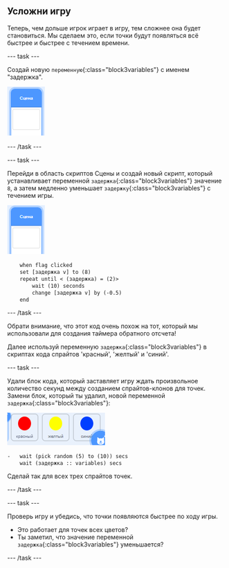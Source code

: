 ## Усложни игру

Теперь, чем дольше игрок играет в игру, тем сложнее она будет становиться. Мы сделаем это, если точки будут появляться всё быстрее и быстрее с течением времени.

--- task ---

Создай новую `переменную`{:class="block3variables"} с именем "задержка".

![Спрайт сцены](images/stage-sprite.png)

--- /task ---

--- task ---

Перейди в область скриптов Сцены и создай новый скрипт, который устанавливает переменной `задержка`{:class="block3variables"} значение `8`, а затем медленно уменьшает `задержку`{:class="block3variables"} с течением игры.

![Спрайт сцены](images/stage-sprite.png)

```blocks3
    when flag clicked
    set [задержка v] to (8)
    repeat until < (задержка) = (2)>
        wait (10) seconds
        change [задержка v] by (-0.5)
    end
```

--- /task ---

Обрати внимание, что этот код очень похож на тот, который мы использовали для создания таймера обратного отсчета!

Далее используй переменную `задержка`{:class="block3variables"} в скриптах кода спрайтов 'красный', 'желтый' и 'синий'.

--- task ---

Удали блок кода, который заставляет игру ждать произвольное количество секунд между созданием спрайтов-клонов для точек. Замени блок, который ты удалил, новой переменной `задержка`{:class="block3variables"}:

![снимок экрана](images/all-dots.png)

```blocks3
-   wait (pick random (5) to (10)) secs
    wait (задержка :: variables) secs
```

Сделай так для всех трех спрайтов точек.

--- /task ---

--- task ---

Проверь игру и убедись, что точки появляются быстрее по ходу игры.

+ Это работает для точек всех цветов?
+ Ты заметил, что значение переменной `задержка`{:class="block3variables"} уменьшается?

--- /task ---